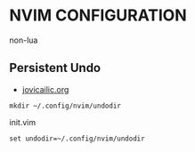 # NVIM CONFIGURATION

non-lua

## Persistent Undo

- [jovicailic.org](https://jovicailic.org/2017/04/vim-persistent-undo/)

```console
mkdir ~/.config/nvim/undodir
```

init.vim

```
set undodir=~/.config/nvim/undodir
```
